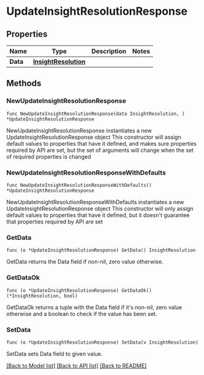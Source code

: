 # UpdateInsightResolutionResponse

## Properties

Name | Type | Description | Notes
------------ | ------------- | ------------- | -------------
**Data** | [**InsightResolution**](InsightResolution.md) |  | 

## Methods

### NewUpdateInsightResolutionResponse

`func NewUpdateInsightResolutionResponse(data InsightResolution, ) *UpdateInsightResolutionResponse`

NewUpdateInsightResolutionResponse instantiates a new UpdateInsightResolutionResponse object
This constructor will assign default values to properties that have it defined,
and makes sure properties required by API are set, but the set of arguments
will change when the set of required properties is changed

### NewUpdateInsightResolutionResponseWithDefaults

`func NewUpdateInsightResolutionResponseWithDefaults() *UpdateInsightResolutionResponse`

NewUpdateInsightResolutionResponseWithDefaults instantiates a new UpdateInsightResolutionResponse object
This constructor will only assign default values to properties that have it defined,
but it doesn't guarantee that properties required by API are set

### GetData

`func (o *UpdateInsightResolutionResponse) GetData() InsightResolution`

GetData returns the Data field if non-nil, zero value otherwise.

### GetDataOk

`func (o *UpdateInsightResolutionResponse) GetDataOk() (*InsightResolution, bool)`

GetDataOk returns a tuple with the Data field if it's non-nil, zero value otherwise
and a boolean to check if the value has been set.

### SetData

`func (o *UpdateInsightResolutionResponse) SetData(v InsightResolution)`

SetData sets Data field to given value.



[[Back to Model list]](../README.md#documentation-for-models) [[Back to API list]](../README.md#documentation-for-api-endpoints) [[Back to README]](../README.md)


